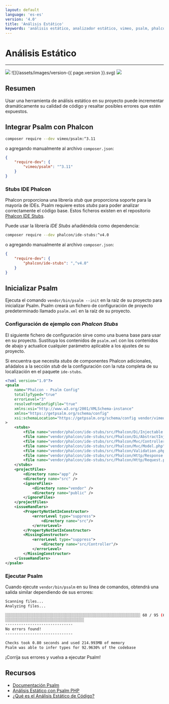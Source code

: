 ```yaml
---
layout: default
language: 'es-es'
version: '4.0'
title: 'Análisis Estático'
keywords: 'análisis estático, analizador estático, vimeo, psalm, phalcon'
---
```


# Análisis Estático
- - -
![](/assets/images/document-status-stable-success.svg) ![](/assets/images/version-{{ page.version }}.svg) ![](/assets/images/level-intermediate.svg)

## Resumen

Usar una herramienta de análisis estático en su proyecto puede incrementar dramáticamente su calidad de código y resaltar posibles errores que estén expuestos.

## Integrar Psalm con Phalcon

```bash
composer require --dev vimeo/psalm:^3.11
```

o agregando manualmente al archivo `composer.json`:

```json
{
    "require-dev": {
        "vimeo/psalm": "^3.11"
    }
}
```

### Stubs IDE Phalcon

Phalcon proporciona una librería *stub* que proporciona soporte para la mayoría de IDEs. Psalm requiere estos *stubs* para poder analizar correctamente el código base. Estos ficheros existen en el repositorio [Phalcon IDE Stubs](https://github.com/phalcon/ide-stubs).

Puede usar la librería *IDE Stubs* añadiéndola como dependencia:

```bash
composer require --dev phalcon/ide-stubs:^v4.0
```

o agregando manualmente al archivo `composer.json`:

```json
{
    "require-dev": {
        "phalcon/ide-stubs": ",^v4.0"
    }
}
```

## Inicializar Psalm

Ejecuta el comando `vendor/bin/psalm --init` en la raíz de su proyecto para inicializar Psalm. Psalm creará un fichero de configuración de proyecto predeterminado llamado `psalm.xml` en la raíz de su proyecto.

### Configuración de ejemplo con *Phalcon Stubs*

El siguiente fichero de configuración sirve como una buena base para usar en su proyecto. Sustituya los contenidos de `psalm.xml` con los contenidos de abajo y actualice cualquier parámetro aplicable a los ajustes de su proyecto.

Si encuentra que necesita *stubs* de componentes Phalcon adicionales, añádalos a la sección *stub* de la configuración con la ruta completa de su localización en el paquete `ide-stubs`.

```xml
<?xml version="1.0"?>
<psalm
    name="Phalcon - Psalm Config"
    totallyTyped="true"
    errorLevel="3"
    resolveFromConfigFile="true"
    xmlns:xsi="http://www.w3.org/2001/XMLSchema-instance"
    xmlns="https://getpsalm.org/schema/config"
    xsi:schemaLocation="https://getpsalm.org/schema/config vendor/vimeo/psalm/config.xsd"
>
    <stubs>
        <file name="vendor/phalcon/ide-stubs/src/Phalcon/Di/Injectable.php" />
        <file name="vendor/phalcon/ide-stubs/src/Phalcon/Di/AbstractInjectionAware.php"/>
        <file name="vendor/phalcon/ide-stubs/src/Phalcon/Mvc/Controller.php"/>
        <file name="vendor/phalcon/ide-stubs/src/Phalcon/Mvc/Model.php"/>
        <file name="vendor/phalcon/ide-stubs/src/Phalcon/Validation.php"/>
        <file name="vendor/phalcon/ide-stubs/src/Phalcon/Http/Response.php"/>
        <file name="vendor/phalcon/ide-stubs/src/Phalcon/Http/Request.php"/>
    </stubs>
    <projectFiles>
        <directory name="app" />
        <directory name="src" />
        <ignoreFiles>
            <directory name="vendor" />
            <directory name="public" />
        </ignoreFiles>
    </projectFiles>
    <issueHandlers>
        <PropertyNotSetInConstructor>
            <errorLevel type="suppress">
                <directory name="src"/>
            </errorLevel>
        </PropertyNotSetInConstructor>
        <MissingConstructor>
            <errorLevel type="suppress">
                <directory name="src/Controller"/>
            </errorLevel>
        </MissingConstructor>
    </issueHandlers>
</psalm>
```

### Ejecutar Psalm

Cuando ejecute `vendor/bin/psalm` en su línea de comandos, obtendrá una salida similar dependiendo de sus errores:

```bash
Scanning files...
Analyzing files...

░░░░░░░░░░░░░░░░░░░░░░░░░░░░░░░░░░░░░░░░░░░░░░░░░░░░░░░░░░░░ 60 / 95 (63%)
░░░░░░░░░░░░░░░░░░░░░░░░░░░░░░░░░░░
------------------------------
No errors found!
------------------------------

Checks took 0.80 seconds and used 214.993MB of memory
Psalm was able to infer types for 92.9630% of the codebase
```

¡Corrija sus errores y vuelva a ejecutar Psalm!

## Recursos
- [Documentación Psalm](https://psalm.dev/docs/)
- [Análisis Estático con Psalm PHP](https://www.twilio.com/blog/static-analysis-with-psalm-php)
- [¿Qué es el Análisis Estático de Código?](https://www.perforce.com/blog/sca/what-static-analysis)
